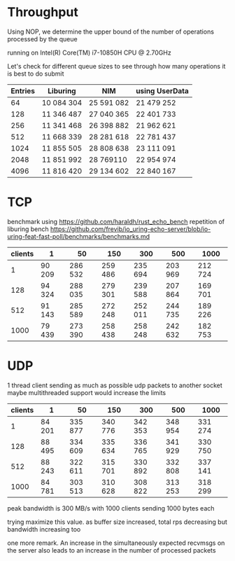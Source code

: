 # Throughput

Using NOP, we determine the upper bound of the number of operations processed by the queue

running on Intel(R) Core(TM) i7-10850H CPU @ 2.70GHz

Let's check for different queue sizes to see through how many operations it is best to do submit

| Entries | Liburing   | NIM        | using UserData |
|---------|------------|------------|----------------|
| 64      | 10 084 304 | 25 591 082 | 21 479 252     |
| 128     | 11 346 487 | 27 040 365 | 22 401 733     |
| 256     | 11 341 468 | 26 398 882 | 21 962 621     |
| 512     | 11 668 339 | 28 281 618 | 22 781 437     |
| 1024    | 11 855 505 | 28 808 638 | 23 111 091     |
| 2048    | 11 851 992 | 28 769110  | 22 954 974     |
| 4096    | 11 816 420 | 29 134 602 | 22 840 167     |

# TCP

benchmark using https://github.com/haraldh/rust_echo_bench
repetition of liburing bench https://github.com/frevib/io_uring-echo-server/blob/io-uring-feat-fast-poll/benchmarks/benchmarks.md

| clients | 1      | 50      | 150     | 300     | 500     | 1000    |
|---------|--------|---------|---------|---------|---------|---------|
| 1       | 90 209 | 286 532 | 259 486 | 235 694 | 203 969 | 212 724 |
| 128     | 94 324 | 288 035 | 279 301 | 239 588 | 207 864 | 169 701 |
| 512     | 91 143 | 285 589 | 272 248 | 252 011 | 244 735 | 189 226 |
| 1000    | 79 439 | 273 390 | 258 438 | 258 248 | 242 632 | 182 753 |

# UDP

1 thread client sending as much as possible udp packets to another socket
maybe multithreaded support would increase the limits

| clients | 1      | 50      | 150     | 300     | 500     | 1000    |
|---------|--------|---------|---------|---------|---------|---------|
| 1       | 84 201 | 335 877 | 340 776 | 342 353 | 348 954 | 331 274 |
| 128     | 88 495 | 334 609 | 335 634 | 336 765 | 341 929 | 330 750 |
| 512     | 88 243 | 322 611 | 315 701 | 330 892 | 332 808 | 337 141 |
| 1000    | 84 781 | 303 513 | 310 628 | 308 822 | 313 253 | 318 299 |

peak bandwidth is 300 MB/s with 1000 clients sending 1000 bytes each

trying maximize this value. as buffer size increased, total rps decreasing but bandwidth increasing too

one more remark. An increase in the simultaneously expected recvmsgs on the server also leads to an increase in the number of processed packets